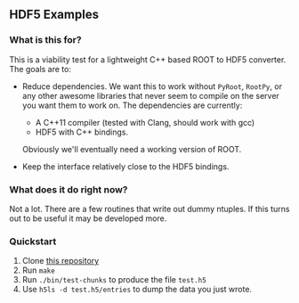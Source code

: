 HDF5 Examples
-------------

### What is this for?

This is a viability test for a lightweight C++ based ROOT to HDF5
converter. The goals are to:

 - Reduce dependencies. We want this to work without `PyRoot`,
   `RootPy`, or any other awesome libraries that never seem to compile
   on the server you want them to work on. The dependencies are
   currently:

    + A C++11 compiler (tested with Clang, should work with gcc)
    + HDF5 with C++ bindings.

   Obviously we'll eventually need a working version of ROOT.

 - Keep the interface relatively close to the HDF5 bindings.

### What does it do right now?

Not a lot. There are a few routines that write out dummy ntuples.
If this turns out to be useful it may be developed more.

### Quickstart

 1. Clone [this repository][repo]
 2. Run `make`
 3. Run `./bin/test-chunks` to produce the file `test.h5`
 4. Use `h5ls -d test.h5/entries` to dump the data you just wrote.

[repo]: https://github.com/dguest/hdf5-ntuples "github"

